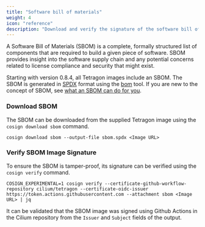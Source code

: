 ```yaml
---
title: "Software bill of materials"
weight: 4
icon: "reference"
description: "Download and verify the signature of the software bill of materials"
---
```


A Software Bill of Materials (SBOM) is a complete, formally structured list of
components that are required to build a given piece of software. SBOM provides
insight into the software supply chain and any potential concerns related to
license compliance and security that might exist.

Starting with version 0.8.4, all Tetragon images include an SBOM. The SBOM is
generated in [SPDX](https://spdx.dev/) format using the
[bom](https://github.com/kubernetes-sigs/bom) tool. If you are new to the
concept of SBOM, see [what an SBOM can do for you](https://www.chainguard.dev/unchained/what-an-sbom-can-do-for-you).

### Download SBOM

The SBOM can be downloaded from the supplied Tetragon image using the `cosign
download sbom` command.

```shell
cosign download sbom --output-file sbom.spdx <Image URL>
```
### Verify SBOM Image Signature

To ensure the SBOM is tamper-proof, its signature can be verified using the
`cosign verify` command.

```shell
COSIGN_EXPERIMENTAL=1 cosign verify --certificate-github-workflow-repository cilium/tetragon --certificate-oidc-issuer https://token.actions.githubusercontent.com --attachment sbom <Image URL> | jq
```

It can be validated that the SBOM image was signed using Github Actions in the
Cilium repository from the `Issuer` and `Subject` fields of the output.
